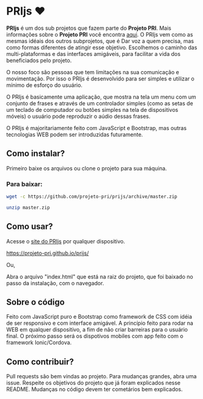 # PRIjs ❤

**PRIjs** é um dos sub projetos que fazem parte do **Projeto PRI**. Mais informações sobre o **Projeto PRI** você encontra [aqui](https://projeto-pri.github.io/). O PRIjs vem como as mesmas idéais dos outros subprojetos, que é Dar voz a quem precisa, mas como formas diferentes de atingir esse objetivo. Escolhemos o caminho das multi-plataformas e das interfaces amigáveis, para facilitar a vida dos beneficiados pelo projeto. 

O nosso foco são pessoas que tem limitações na sua comunicação e movimentação. Por isso o PRIjs é desenvolvido para ser simples e utilizar o mínimo de esforço do usuário.

O PRIjs é basicamente uma aplicação, que mostra na tela um menu com um conjunto de frases e através de um controlador simples (como as setas de um teclado de computador ou botões simples na tela de dispositivos móveis) o usuário pode reproduzir o aúdio dessas frases.

O PRIjs é majoritariamente feito com JavaScript e Bootstrap, mas outras tecnologias WEB podem ser introduzidas futuramente.   

## Como instalar?

Primeiro baixe os arquivos ou clone o projeto para sua máquina.

### Para baixar:
```bash
wget -c https://github.com/projeto-pri/prijs/archive/master.zip

unzip master.zip

```

## Como usar?

Acesse o [site do PRIjs](https://projeto-pri.github.io/prijs/) por qualquer dispositivo.

https://projeto-pri.github.io/prijs/

Ou,

Abra o arquivo "index.html" que está na raiz do projeto, que foi baixado no passo da instalação, com o navegador.

## Sobre o código

Feito com JavaScript puro e Bootstrap como framework de CSS com idéia de ser responsivo e com interface amigável. A princípio feito para rodar na WEB em qualquer dispositivo, a fim de não criar barreiras para o usuário final. O próximo passo será os dispotivos mobiles com app feito com o framework Ionic/Cordova.

## Como contribuir?

Pull requests são bem vindas ao projeto. Para mudanças grandes, abra uma issue.
Respeite os objetivos do projeto que já foram explicados nesse README.
Mudanças no código devem ter cometários bem explicados.

